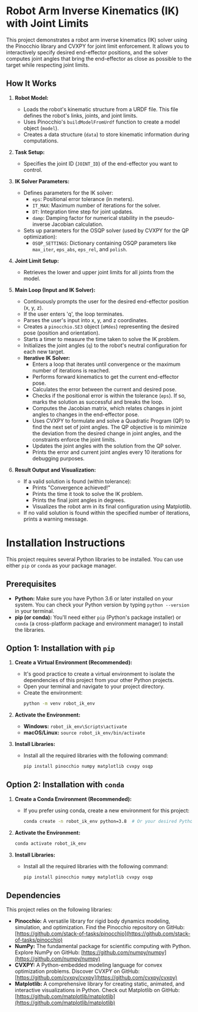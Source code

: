# Robot Arm Inverse Kinematics (IK) with Joint Limits

This project demonstrates a robot arm inverse kinematics (IK) solver using the Pinocchio library and CVXPY for joint limit enforcement. It allows you to interactively specify desired end-effector positions, and the solver computes joint angles that bring the end-effector as close as possible to the target while respecting joint limits.

## How It Works

1. **Robot Model:**
   - Loads the robot's kinematic structure from a URDF file. This file defines the robot's links, joints, and joint limits.
   - Uses Pinocchio's `buildModelFromUrdf` function to create a model object (`model`).
   - Creates a data structure (`data`) to store kinematic information during computations.

2. **Task Setup:**
   - Specifies the joint ID (`JOINT_ID`) of the end-effector you want to control. 

3. **IK Solver Parameters:**
   - Defines parameters for the IK solver:
      - `eps`: Positional error tolerance (in meters).
      - `IT_MAX`: Maximum number of iterations for the solver.
      - `DT`: Integration time step for joint updates.
      - `damp`: Damping factor for numerical stability in the pseudo-inverse Jacobian calculation.
   - Sets up parameters for the OSQP solver (used by CVXPY for the QP optimization):
      - `OSQP_SETTINGS`: Dictionary containing OSQP parameters like `max_iter`, `eps_abs`, `eps_rel`, and `polish`.

4. **Joint Limit Setup:**
   - Retrieves the lower and upper joint limits for all joints from the model.

5. **Main Loop (Input and IK Solver):**
   - Continuously prompts the user for the desired end-effector position (x, y, z).
   - If the user enters 'q', the loop terminates.
   - Parses the user's input into x, y, and z coordinates.
   - Creates a `pinocchio.SE3` object (`oMdes`) representing the desired pose (position and orientation).
   - Starts a timer to measure the time taken to solve the IK problem.
   - Initializes the joint angles (`q`) to the robot's neutral configuration for each new target.
   - **Iterative IK Solver:**
      - Enters a loop that iterates until convergence or the maximum number of iterations is reached.
      - Performs forward kinematics to get the current end-effector pose.
      - Calculates the error between the current and desired pose.
      - Checks if the positional error is within the tolerance (`eps`). If so, marks the solution as successful and breaks the loop.
      - Computes the Jacobian matrix, which relates changes in joint angles to changes in the end-effector pose.
      - Uses CVXPY to formulate and solve a Quadratic Program (QP) to find the next set of joint angles. The QP objective is to minimize the deviation from the desired change in joint angles, and the constraints enforce the joint limits.
      - Updates the joint angles with the solution from the QP solver.
      - Prints the error and current joint angles every 10 iterations for debugging purposes.

6. **Result Output and Visualization:**
   - If a valid solution is found (within tolerance):
     - Prints "Convergence achieved!"
     - Prints the time it took to solve the IK problem.
     - Prints the final joint angles in degrees.
     - Visualizes the robot arm in its final configuration using Matplotlib.
   - If no valid solution is found within the specified number of iterations, prints a warning message.

# Installation Instructions

This project requires several Python libraries to be installed. You can use either `pip` or `conda` as your package manager.

## Prerequisites

- **Python:** Make sure you have Python 3.6 or later installed on your system. You can check your Python version by typing `python --version` in your terminal.
- **pip (or conda):** You'll need either `pip` (Python's package installer) or `conda` (a cross-platform package and environment manager) to install the libraries.

## Option 1: Installation with `pip`

1. **Create a Virtual Environment (Recommended):**
   - It's good practice to create a virtual environment to isolate the dependencies of this project from your other Python projects.
   - Open your terminal and navigate to your project directory.
   - Create the environment:
     ```bash
     python -m venv robot_ik_env 
     ```

2. **Activate the Environment:**
   - **Windows:** `robot_ik_env\Scripts\activate`
   - **macOS/Linux:** `source robot_ik_env/bin/activate`

3. **Install Libraries:**
   - Install all the required libraries with the following command:
     ```bash
     pip install pinocchio numpy matplotlib cvxpy osqp
     ```

## Option 2: Installation with `conda`

1. **Create a Conda Environment (Recommended):**
   - If you prefer using conda, create a new environment for this project:
     ```bash
     conda create -n robot_ik_env python=3.8  # Or your desired Python version
     ```

2. **Activate the Environment:**
   ```bash
   conda activate robot_ik_env

3. **Install Libraries:**
   - Install all the required libraries with the following command:
     ```bash
     pip install pinocchio numpy matplotlib cvxpy osqp
     ```
## Dependencies

This project relies on the following libraries:

* **Pinocchio:** A versatile library for rigid body dynamics modeling, simulation, and optimization. Find the Pinocchio repository on GitHub: [https://github.com/stack-of-tasks/pinocchio](https://github.com/stack-of-tasks/pinocchio)
* **NumPy:** The fundamental package for scientific computing with Python. Explore NumPy on GitHub: [https://github.com/numpy/numpy](https://github.com/numpy/numpy)
* **CVXPY:** A Python-embedded modeling language for convex optimization problems. Discover CVXPY on GitHub: [https://github.com/cvxpy/cvxpy](https://github.com/cvxpy/cvxpy)
* **Matplotlib:** A comprehensive library for creating static, animated, and interactive visualizations in Python. Check out Matplotlib on GitHub: [https://github.com/matplotlib/matplotlib](https://github.com/matplotlib/matplotlib)

